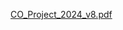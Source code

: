 [CO_Project_2024_v8.pdf](https://github.com/preet23398/COProject/files/15447500/CO_Project_2024_v8.pdf)
